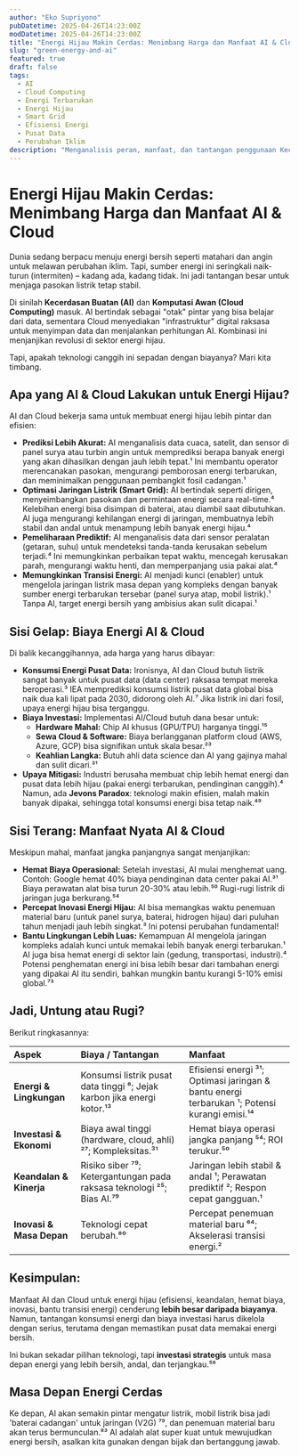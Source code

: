 ```yaml
---
author: "Eko Supriyono"
pubDatetime: 2025-04-26T14:23:00Z
modDatetime: 2025-04-26T14:23:00Z
title: "Energi Hijau Makin Cerdas: Menimbang Harga dan Manfaat AI & Cloud"
slug: "green-energy-and-ai"
featured: true
draft: false
tags:
  - AI
  - Cloud Computing
  - Energi Terbarukan
  - Energi Hijau
  - Smart Grid
  - Efisiensi Energi
  - Pusat Data
  - Perubahan Iklim
description: "Menganalisis peran, manfaat, dan tantangan penggunaan Kecerdasan Buatan (AI) dan Komputasi Awan (Cloud) dalam mempercepat transisi ke energi hijau, termasuk pertimbangan biaya dan konsumsi energi."
---
```


# Energi Hijau Makin Cerdas: Menimbang Harga dan Manfaat AI & Cloud

Dunia sedang berpacu menuju energi bersih seperti matahari dan angin untuk melawan perubahan iklim. Tapi, sumber energi ini seringkali naik-turun (intermiten) – kadang ada, kadang tidak. Ini jadi tantangan besar untuk menjaga pasokan listrik tetap stabil.

Di sinilah **Kecerdasan Buatan (AI)** dan **Komputasi Awan (Cloud Computing)** masuk. AI bertindak sebagai "otak" pintar yang bisa belajar dari data, sementara Cloud menyediakan "infrastruktur" digital raksasa untuk menyimpan data dan menjalankan perhitungan AI. Kombinasi ini menjanjikan revolusi di sektor energi hijau.

Tapi, apakah teknologi canggih ini sepadan dengan biayanya? Mari kita timbang.

## Apa yang AI & Cloud Lakukan untuk Energi Hijau?

AI dan Cloud bekerja sama untuk membuat energi hijau lebih pintar dan efisien:

* **Prediksi Lebih Akurat:** AI menganalisis data cuaca, satelit, dan sensor di panel surya atau turbin angin untuk memprediksi berapa banyak energi yang akan dihasilkan dengan jauh lebih tepat.¹ Ini membantu operator merencanakan pasokan, mengurangi pemborosan energi terbarukan, dan meminimalkan penggunaan pembangkit fosil cadangan.¹
* **Optimasi Jaringan Listrik (Smart Grid):** AI bertindak seperti dirigen, menyeimbangkan pasokan dan permintaan energi secara real-time.⁴ Kelebihan energi bisa disimpan di baterai, atau diambil saat dibutuhkan. AI juga mengurangi kehilangan energi di jaringan, membuatnya lebih stabil dan andal untuk menampung lebih banyak energi hijau.⁴
* **Pemeliharaan Prediktif:** AI menganalisis data dari sensor peralatan (getaran, suhu) untuk mendeteksi tanda-tanda kerusakan sebelum terjadi.⁴ Ini memungkinkan perbaikan tepat waktu, mencegah kerusakan parah, mengurangi waktu henti, dan memperpanjang usia pakai alat.⁴
* **Memungkinkan Transisi Energi:** AI menjadi kunci (enabler) untuk mengelola jaringan listrik masa depan yang kompleks dengan banyak sumber energi terbarukan tersebar (panel surya atap, mobil listrik).¹ Tanpa AI, target energi bersih yang ambisius akan sulit dicapai.¹

## Sisi Gelap: Biaya Energi AI & Cloud

Di balik kecanggihannya, ada harga yang harus dibayar:

* **Konsumsi Energi Pusat Data:** Ironisnya, AI dan Cloud butuh listrik sangat banyak untuk pusat data (data center) raksasa tempat mereka beroperasi.³ IEA memprediksi konsumsi listrik pusat data global bisa naik dua kali lipat pada 2030, didorong oleh AI.⁷ Jika listrik ini dari fosil, upaya energi hijau bisa terganggu.
* **Biaya Investasi:** Implementasi AI/Cloud butuh dana besar untuk:
  * **Hardware Mahal:** Chip AI khusus (GPU/TPU) harganya tinggi.¹⁵
  * **Sewa Cloud & Software:** Biaya berlangganan platform cloud (AWS, Azure, GCP) bisa signifikan untuk skala besar.²³
  * **Keahlian Langka:** Butuh ahli data science dan AI yang gajinya mahal dan sulit dicari.³¹
* **Upaya Mitigasi:** Industri berusaha membuat chip lebih hemat energi dan pusat data lebih hijau (pakai energi terbarukan, pendinginan canggih).⁴ Namun, ada **Jevons Paradox**: teknologi makin efisien, malah makin banyak dipakai, sehingga total konsumsi energi bisa tetap naik.⁴⁹

## Sisi Terang: Manfaat Nyata AI & Cloud

Meskipun mahal, manfaat jangka panjangnya sangat menjanjikan:

* **Hemat Biaya Operasional:** Setelah investasi, AI mulai menghemat uang. Contoh: Google hemat 40% biaya pendinginan data center pakai AI.³¹ Biaya perawatan alat bisa turun 20-30% atau lebih.⁵⁰ Rugi-rugi listrik di jaringan juga berkurang.⁵⁴
* **Percepat Inovasi Energi Hijau:** AI bisa memangkas waktu penemuan material baru (untuk panel surya, baterai, hidrogen hijau) dari puluhan tahun menjadi jauh lebih singkat.³ Ini potensi perubahan fundamental!
* **Bantu Lingkungan Lebih Luas:** Kemampuan AI mengelola jaringan kompleks adalah kunci untuk memakai lebih banyak energi terbarukan.¹ AI juga bisa hemat energi di sektor lain (gedung, transportasi, industri).⁴ Potensi penghematan energi ini bisa lebih besar dari tambahan energi yang dipakai AI itu sendiri, bahkan mungkin bantu kurangi 5-10% emisi global.⁷³

## Jadi, Untung atau Rugi?

Berikut ringkasannya:

| Aspek                 | Biaya / Tantangan                                                | Manfaat                                                                          |
| :-------------------- | :--------------------------------------------------------------- | :------------------------------------------------------------------------------- |
| **Energi & Lingkungan** | Konsumsi listrik pusat data tinggi ⁸; Jejak karbon jika energi kotor.¹³ | Efisiensi energi ³¹; Optimasi jaringan & bantu energi terbarukan ¹; Potensi kurangi emisi.¹⁴ |
| **Investasi & Ekonomi** | Biaya awal tinggi (hardware, cloud, ahli) ²⁷; Kompleksitas.³¹     | Hemat biaya operasi jangka panjang ⁵⁴; ROI terukur.⁵⁰                              |
| **Keandalan & Kinerja** | Risiko siber ⁷⁹; Ketergantungan pada raksasa teknologi ²⁵; Bias AI.⁷⁹ | Jaringan lebih stabil & andal ¹; Perawatan prediktif ²; Respon cepat gangguan.¹    |
| **Inovasi & Masa Depan**| Teknologi cepat berubah.⁸⁰                                       | Percepat penemuan material baru ⁶⁴; Akselerasi transisi energi.²                 |

## Kesimpulan:

Manfaat AI dan Cloud untuk energi hijau (efisiensi, keandalan, hemat biaya, inovasi, bantu transisi energi) cenderung **lebih besar daripada biayanya**. Namun, tantangan konsumsi energi dan biaya investasi harus dikelola dengan serius, terutama dengan memastikan pusat data memakai energi bersih.

Ini bukan sekadar pilihan teknologi, tapi **investasi strategis** untuk masa depan energi yang lebih bersih, andal, dan terjangkau.⁵⁸

## Masa Depan Energi Cerdas

Ke depan, AI akan semakin pintar mengatur listrik, mobil listrik bisa jadi 'baterai cadangan' untuk jaringan (V2G) ⁷⁹, dan penemuan material baru akan terus bermunculan.⁸³ AI adalah alat super kuat untuk mewujudkan energi bersih, asalkan kita gunakan dengan bijak dan bertanggung jawab.
